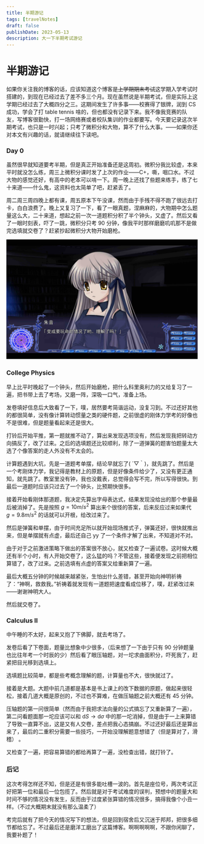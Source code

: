 ```yaml
---
title: 半期游记
tags: [travelNotes]
draft: false
publishDate: 2023-05-13
description: 大一下半期考试游记
---
```


# 半期游记

如果你关注我的博客的话，应该知道这个博客是~~上学期期末考试~~这学期入学考试时搭建的，到现在已经过去了差不多三个月。现在虽然说是半期考试，但是实际上这学期已经过去了大概四分之三。这期间发生了许多事——校赛得了银牌，润到 CS 成功，学会了打 table tennis 啥的，但也都没有记录下来。我不像我竞赛的队友，写博客很勤快，打一场网络赛或者校队集训的作业都要写。今天要记录这次半期考试，也只是一时兴起；只考了微积分和大物，算不了什么大事。——如果你还对本文有兴趣的话，就请继续往下读吧。

### Day 0

虽然很早就知道要考半期，但是真正开始准备还是这周初。微积分我比较虚，本来平时就没怎么练，周三上微积分课时发了上次的作业——C+，嘶，咽口水。不过大物的感觉还好，有高中的老本可以啃一下。周一晚上还找了些题来练手，练了七十来道——什么鬼，这资料也太简单了吧，赶紧丢了。

周二周三周四晚上都有课，周五原本下午没课，然而由于手残不得不跑了很远去打卡，白白浪费了。晚上又复习了一下，看了一眼真题，涅麻麻的，大物期中怎么题量这么大，二十来道，想起之前一次一道题积分积了半个钟头，又虚了。然后又看了一眼时刻表，吓了一跳，微积分只考 90 分钟，像我平时那样磨磨叽叽那不是做完选填就交卷了？赶紧抄起微积分大物开始磨枪。

![「变成要玩命的情况了哟。理解了吗？」](/static/legacy-image/playlife.jpg)

### College Physics

早上比平时晚起了一个钟头，然后开始磨枪，把什么科里奥利力的又给复习了一遍，把书带上去了考场，又磨一阵，深吸一口气，准备上场。

发卷填好信息后大致看了一下，噗，居然要考简谐运动，没复习到。不过还好其他的都很简单，没有像计算转动惯量之类的硬件题，之前很虚的刚体力学考的好像也不是很难，但是题量看起来还是很大。

打铃后开始平推，第一题就推不动了，算出来发现选项没有，然后发现我把转动方向搞反了，改了过来。之后的选填题还比较顺利，除了一道弹簧的题害怕题量太大选了个像答案的走人外没有不太会的。

计算题遇到大坑，先是一道题考单摆，结论早就忘了( ´▽｀)，就先跳了。然后是一个考刚体力学，我记得是教材上的原题，但是好像条件给少了，又没有更正通知，就先跳了。教室里没有钟，我也没戴表，总觉得会写不完，所以写得很快。到最后一道题时应该只过去了一个钟头，比预期快很多。

接着开始看刚体那道题，我决定先算出字母表达式，结果发现没给出的那个参量最后被消掉了。先是按照 $g=10m/s^2$ 算出来个很怪的答案，后来反应过来如果代 $g=9.8m/s^2$ 的话就可以开根，给改过来了。

然后是弹簧和单摆，由于时间充足所以就开始现场推式子，弹簧还好，很快就推出来，但是单摆就有点虚，最后还自己 yy 了一个条件才解了出来，不知道对不对。

由于对于之前激进策略下做出的答案很不放心，就又检查了一遍试卷。这时候大概还有半个小时，有人开始交卷了，这么猛的吗？不管这些，接着便发现之前把相位算错了，改了过来。之前选填有点虚的答案又给重新算了一遍。

最后大概五分钟的时候越来越紧张，生怕出什么差错，甚至开始向神明祈祷了：“神啊，救救我。”祈祷着就发现有一道题把速度看成位移了，噗，赶紧改过来——谢谢神明大人。

然后就交卷了。

### Calculus II

中午睡的不太好，起来又抱了下佛脚，就去考场了。

发卷后看了下卷面，题量比想象中少很多，（后来想了一下由于只有 90 分钟题量也比往年考一个时辰的少）然后看了眼压轴题，对一坨求曲面积分，吓死我了，赶紧把目光移到选填上。

选填题比较简单，都是些考概念理解的题，计算量也不大，很快就过了。

接着是大题。大题中前几道都是基本是书上课上的改下数据的原题，做起来很轻松，接着几道大概是原创的，不过也不算难，在做压轴题之前大概还有 45 分钟。

压轴题的第一问很简单（然而由于我把求法向量的公式搞忘了又重新算了一遍），第二问看题面那一坨应该可以和 $\text{d}S \rightarrow \text{d}\sigma$ 中的那一坨消掉，但是由于一上来算错了导致一直算不出，这是又有人交卷，差点把我心态搞崩。不过还好最后还是算出来了，最后的二重积分需要一些技巧，一开始没理解题意想错了（但是算对了，滑稽） 。

又检查了一遍，把容易算错的都给再算了一遍，没检查出错，就打铃了。

### 后记

这次考得怎样还不知，但是还是有很多能吐槽一波的。首先是座位号，两次考试正好把第一位和最后一位包揽了。然后就是对于考试难度的误判，预想中的题量大和时间不够的情况没有发生，反而由于过度紧张算错的情况很多，搞得我像个小丑一样。（不过大概期末就没有那么温柔了）

考完后就有了把今天的情况写下的想法，但是回到宿舍后又沉迷于邦邦，把很多细节都给忘了。不过最后还是磨洋工磨出了这篇博客。啊啊啊啊啊，不跟你闲聊了，我要补题了！
